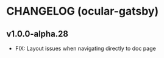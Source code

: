 # CHANGELOG (ocular-gatsby)

## v1.0.0-alpha.28

- FIX: Layout issues when navigating directly to doc page
